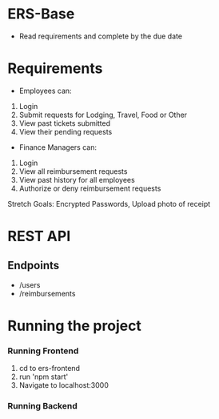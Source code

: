 # ERS-Base
- Read requirements and complete by the due date

# Requirements
- Employees can: 
1. Login
2. Submit requests for Lodging, Travel, Food or Other
3. View past tickets submitted
4. View their pending requests

- Finance Managers can:  
1. Login
2. View all reimbursement requests
3. View past history for all employees
4. Authorize or deny reimbursement requests

Stretch Goals: Encrypted Passwords, Upload photo of receipt

# REST API
## Endpoints
- /users
- /reimbursements


# Running the project
### Running Frontend
1. cd to ers-frontend
2. run 'npm start'
3. Navigate to localhost:3000

### Running Backend

